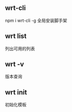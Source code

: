 <!--
 * @Descripttion: 
 * @version: 
 * @Author: chenArno
 * @Date: 2019-12-14 13:43:57
 * @LastEditors: chenArno
 * @LastEditTime: 2019-12-15 11:19:50
 -->
## wrt-cli
npm i wrt-cli -g
全局安装脚手架

## wrt list
列出可用的列表
## wrt -v
版本查询
## wrt init <templateName>
初始化模板